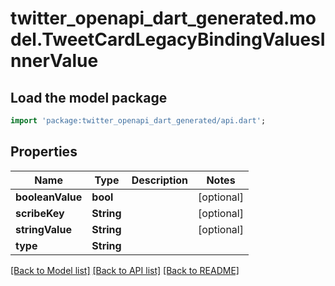 # twitter_openapi_dart_generated.model.TweetCardLegacyBindingValuesInnerValue

## Load the model package
```dart
import 'package:twitter_openapi_dart_generated/api.dart';
```

## Properties
Name | Type | Description | Notes
------------ | ------------- | ------------- | -------------
**booleanValue** | **bool** |  | [optional] 
**scribeKey** | **String** |  | [optional] 
**stringValue** | **String** |  | [optional] 
**type** | **String** |  | 

[[Back to Model list]](../README.md#documentation-for-models) [[Back to API list]](../README.md#documentation-for-api-endpoints) [[Back to README]](../README.md)


